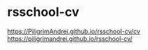 # rsschool-cv
https://PiligrimAndrei.github.io/rsschool-cv/cv
https://piligrimandrei.github.io/rsschool-cv/